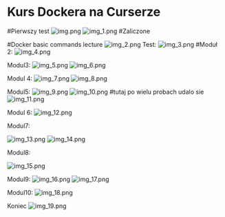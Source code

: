 # Kurs Dockera na Curserze
#Pierwszy test
![img.png](img.png)
![img_1.png](img_1.png)
#Zaliczone

#Docker basic commands lecture
![img_2.png](img_2.png)
Test:
![img_3.png](img_3.png)
#Moduł 2:
![img_4.png](img_4.png)

Modul3:
![img_5.png](img_5.png)
![img_6.png](img_6.png)

Modul 4:
![img_7.png](img_7.png)
![img_8.png](img_8.png)

Modul5:
![img_9.png](img_9.png)
![img_10.png](img_10.png)
#tutaj po wielu probach udalo sie
![img_11.png](img_11.png)

Modul 6:
![img_12.png](img_12.png)

Modul7:

![img_13.png](img_13.png)
![img_14.png](img_14.png)

Modul8:

![img_15.png](img_15.png)

Modul9:
![img_16.png](img_16.png)
![img_17.png](img_17.png)

Modul10:
![img_18.png](img_18.png)

Koniec
![img_19.png](img_19.png)
